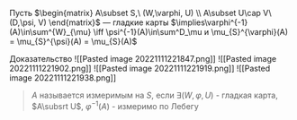 Пусть $\begin{matrix} A\subset S,\ (W,\varphi, U) \\ A\subset U\cap V\ (D,\psi, V) \end{matrix}$ — гладкие карты $\implies\varphi^{-1}(A)\in\sum^{W}_{\mu} \iff \psi^{-1}(A)\in\sum^D_\mu и \mu_{S}^{\varphi}(A) = \mu_{S}^{\psi}(A) = \mu_{S}(A)$

Доказательство
![[Pasted image 20221111221847.png]]
![[Pasted image 20221111221902.png]]
![[Pasted image 20221111221919.png]]
![[Pasted image 20221111221938.png]]
> $A$ называется измеримым на $S$, если $\exists (W,\varphi, U)$ - гладкая карта, $A\subsrt U$, $\varphi^{-1}(A)$ - измеримо по Лебегу